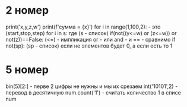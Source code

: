 # 2 номер
print('x,y,z,w')
print(f'сумма = {x}')
for i in range(1,100,2): - это (start,stop,step)
for i in s: где (s - список)
if(not((y<=w) or (z<=w)) or not(z))==False:
(<=) - импликация
or - или
and - и
== - сравнимо
if not(sp): (sp - список) если не элементов будет 0, а если есть то 1

# 5 номер
bin(5)[2:] - перве 2 цифры не нужны и мы их срезаем
int('10101',2) - перевод в десятичную
num.count('1') - считать количество 1 в списе num
